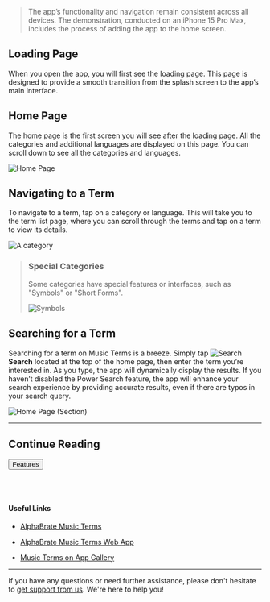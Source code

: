 > The app’s functionality and navigation remain consistent across all devices. The demonstration, conducted on an iPhone 15 Pro Max, includes the process of adding the app to the home screen.

## Loading Page

When you open the app, you will first see the loading page. This page is designed to provide a smooth transition from the splash screen to the app’s main interface.

## Home Page

The home page is the first screen you will see after the loading page. All the categories and additional languages are displayed on this page. You can scroll down to see all the categories and languages.

![Home Page](assets/home_page_scroll_intro.png?bg=transparent)

<div class="space-break dots" data-height="4"></div>

## Navigating to a Term

To navigate to a term, tap on a category or language. This will take you to the term list page, where you can scroll through the terms and tap on a term to view its details.

![A category](assets/cat_page_tap.png?bg=transparent)

> ### Special Categories
>
> Some categories have special features or interfaces, such as "Symbols" or "Short Forms".
>
> ![Symbols](assets/cat_sym.png?bg=transparent)

<div class="space-break dots" data-height="4"></div>

## Searching for a Term

Searching for a term on Music Terms is a breeze. Simply tap ![Search](assets/mst_search.svg?size=text&bg=transparent&float-vert=center&invert=true)**Search** located at the top of the home page, then enter the term you’re interested in. As you type, the app will dynamically display the results. If you haven’t disabled the Power Search feature, the app will enhance your search experience by providing accurate results, even if there are typos in your search query.

![Home Page (Section)](assets/search_hp_s.png?size=small&border-radius=17px&center=true)

<hr>

<h2 class="center">Continue Reading</h2>

<a href="?article=features" class="center no-margin"><button>Features</button></a>

<br>

<div class="space-break dots" data-height="4"></div>
<br>

#### Useful Links

- [AlphaBrate Music Terms](https://musicterms.github.io?redirect=no-redirect)

- [AlphaBrate Music Terms Web App](https://musicterms.github.io/app)

- [Music Terms on App Gallery](https://alphabrate.github.io/apps/app/music-terms)

<hr>

If you have any questions or need further assistance, please don't hesitate to [get support from us](https://alphabrate.github.io/about/support). We're here to help you!
